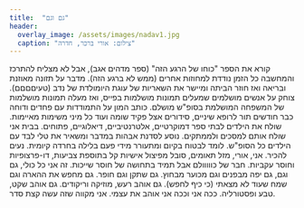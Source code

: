 ```yaml
---
title:  "גם וגם"
header:
  overlay_image: /assets/images/nadav1.jpg
  caption: "צילום: אורי ברכר, חדרה"
---
```

<!--more-->

קורא את הספר "כוחו של הרגע הזה" (ספר מדהים אגב), אבל לא מצליח להתרכז והמחשבה כל הזמן נודדת למחוזות אחרים (ממש לא ברגע הזה).
מדבר על תזונה מאוזנת ובריאה ואז חוזר הביתה ומיישר את השאריות של עוגת היומולדת של נדב (טעיםםםם).
צוחק על אנשים מושלמים שמעלים תמונות מושלמות בפייס, ואז מעלה תמונות מושלמות של המשפחה המושלמת בסופ"ש מושלם.
כותב המון על התמודדות עם פחדים ודוחה כבר חודשים תור לרופא שיניים, סידורים אצל פקיד שומה ועוד כל מיני משימות מאיימות.
שולח את הילדים לבתי ספר דמוקרטיים, אלטרנטיביים, דיאלוגיים, פתוחים. בבית אני שולח אותם למסכים ולממתקים.
נוסע לסדנת אבהות במדבר ומשאיר את טלי לבד עם הילדים כל הסופ"ש.
לומד לבטוח בקיום ומתעורר מידי פעם בלילה בחרדה קיומית.
נעים להכיר. אני, אורי, מזל תאומים, סובל מפיצול אישיות קל בתוספת צביעות, דו-פרצופיות וחוסר עקביות. חבר של כווווולם אבל תמיד בתחושה של חוסר שייכות. זה אני כל כולי, גם וגם, גם יפה מבפנים וגם מכוער מבחוץ. גם שתקן וגם חופר. גם מחפש את ההארה וגם שמח שעוד לא מצאתי (כי כיף לחפש). גם אוהב רעש, מוזיקה וריקודים. גם אוהב שקט, טבע ופסטורליה.
ככה אני וככה אני אוהב את עצמי.
אני מקווה שזה עשה קצת סדר.